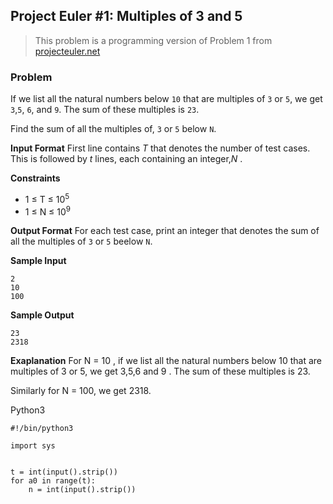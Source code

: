## Project Euler #1: Multiples of 3 and 5
> This problem is a programming version of Problem 1 from <a href="projecteuler.net" >projecteuler.net</a>

### Problem
If we list all the natural numbers below `10` that are multiples of `3` or `5`, we get `3`,`5`, `6`, and `9`. The sum of these multiples is `23`.

Find the sum of all the multiples of, `3` or `5` below `N`. 

**Input Format**
First line contains *T*  that denotes the number of test cases. This is followed by *t* lines, each containing an integer,*N* .

**Constraints**
- 1 ≤ T ≤ 10<sup>5</sup>
- 1 ≤ N ≤ 10<sup>9</sup>

**Output Format**
For each test case, print an integer that denotes the sum of all the multiples of `3` or `5` beelow `N`.

**Sample Input**
```
2
10
100
```
**Sample Output**
```
23
2318
```
**Exaplanation**
For N = 10 , if we list all the natural numbers below 10 that are multiples of 3 or 5, we get 3,5,6 and 9 . The sum of these multiples is 23.

Similarly for N = 100, we get 2318.

Python3
```
#!/bin/python3

import sys


t = int(input().strip())
for a0 in range(t):
    n = int(input().strip())

```
